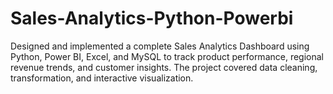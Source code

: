 # Sales-Analytics-Python-Powerbi
Designed and implemented a complete Sales Analytics Dashboard using Python, Power BI, Excel, and MySQL to track product performance, regional revenue trends, and customer insights. The project covered data cleaning, transformation, and interactive visualization.
